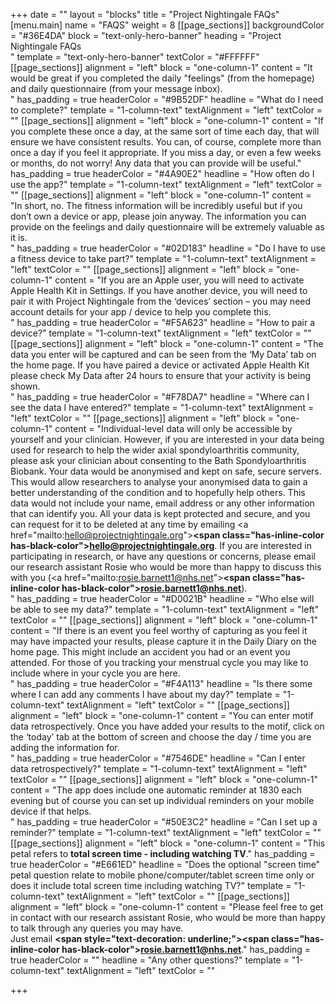 +++
date = ""
layout = "blocks"
title = "Project Nightingale FAQs"
[menu.main]
name = "FAQS"
weight = 8
[[page_sections]]
backgroundColor = "#36E4DA"
block = "text-only-hero-banner"
heading = "Project Nightingale FAQs<br>"
template = "text-only-hero-banner"
textColor = "#FFFFFF"
[[page_sections]]
alignment = "left"
block = "one-column-1"
content = "It would be great if you completed the daily \"feelings\" (from the homepage) and daily questionnaire (from your message inbox). <br>"
has_padding = true
headerColor = "#9B52DF"
headline = "What do I need to complete?"
template = "1-column-text"
textAlignment = "left"
textColor = ""
[[page_sections]]
alignment = "left"
block = "one-column-1"
content = "If you complete these once a day, at the same sort of time each day, that will ensure we have consistent results. You can, of course, complete more than once a day if you feel it appropriate. If you miss a day, or even a few weeks or months, do not worry! Any data that you can provide will be useful."
has_padding = true
headerColor = "#4A90E2"
headline = "How often do I use the app?"
template = "1-column-text"
textAlignment = "left"
textColor = ""
[[page_sections]]
alignment = "left"
block = "one-column-1"
content = "In short, no. The fitness information will be incredibly useful but if you don’t own a device or app, please join anyway. The information you can provide on the feelings and daily questionnaire will be extremely valuable as it is.<br>"
has_padding = true
headerColor = "#02D183"
headline = "Do I have to use a fitness device to take part?"
template = "1-column-text"
textAlignment = "left"
textColor = ""
[[page_sections]]
alignment = "left"
block = "one-column-1"
content = "If you are an Apple user, you will need to activate Apple Health Kit in Settings. If you have another device, you will need to pair it with Project Nightingale from the ‘devices’ section – you may need account details for your app / device to help you complete this.<br>"
has_padding = true
headerColor = "#F5A623"
headline = "How to pair a device?"
template = "1-column-text"
textAlignment = "left"
textColor = ""
[[page_sections]]
alignment = "left"
block = "one-column-1"
content = "The data you enter will be captured and can be seen from the ‘My Data’ tab on the home page. If you have paired a device or activated Apple Health Kit please check My Data after 24 hours to ensure that your activity is being shown.<br>"
has_padding = true
headerColor = "#F78DA7"
headline = "Where can I see the data I have entered?"
template = "1-column-text"
textAlignment = "left"
textColor = ""
[[page_sections]]
alignment = "left"
block = "one-column-1"
content = "Individual-level data will only be accessible by yourself and your clinician. However, if you are interested in your data being used for research to help the wider axial spondyloarthritis community, please ask your clinician about consenting to the Bath Spondyloarthritis Biobank. Your data would be anonymised and kept on safe, secure servers. This would allow researchers to analyse your anonymised data to gain a better understanding of the condition and to hopefully help others. This data would not include your name, email address or any other information that can identify you. All your data is kept protected and secure, and you can request for it to be deleted at any time by emailing <a href=\"mailto:hello@projectnightingale.org\"><strong><span class=\"has-inline-color has-black-color\">hello@projectnightingale.org</span></strong></a>. If you are interested in participating in research, or have any questions or concerns, please email our research assistant Rosie who would be more than happy to discuss this with you (<a href=\"mailto:rosie.barnett1@nhs.net\"><strong><span class=\"has-inline-color has-black-color\">rosie.barnett1@nhs.net</span></strong></a>).<br>"
has_padding = true
headerColor = "#D0021B"
headline = "Who else will be able to see my data?"
template = "1-column-text"
textAlignment = "left"
textColor = ""
[[page_sections]]
alignment = "left"
block = "one-column-1"
content = "If there is an event you feel worthy of capturing as you feel it may have impacted your results, please capture it in the Daily Diary on the home page. This might include an accident you had or an event you attended. For those of you tracking your menstrual cycle you may like to include where in your cycle you are here.<br>"
has_padding = true
headerColor = "#F4A113"
headline = "Is there some where I can add any comments I have about my day?"
template = "1-column-text"
textAlignment = "left"
textColor = ""
[[page_sections]]
alignment = "left"
block = "one-column-1"
content = "You can enter motif data retrospectively. Once you have added your results to the motif, click on the ‘today’ tab at the bottom of screen and choose the day / time you are adding the information for.<br>"
has_padding = true
headerColor = "#7546DE"
headline = "Can I enter data retrospectively?"
template = "1-column-text"
textAlignment = "left"
textColor = ""
[[page_sections]]
alignment = "left"
block = "one-column-1"
content = "The app does include one automatic reminder at 1830 each evening but of course you can set up individual reminders on your mobile device if that helps.<br>"
has_padding = true
headerColor = "#50E3C2"
headline = "Can I set up a reminder?"
template = "1-column-text"
textAlignment = "left"
textColor = ""
[[page_sections]]
alignment = "left"
block = "one-column-1"
content = "This petal refers to <strong>total screen time - including watching TV</strong>."
has_padding = true
headerColor = "#E661ED"
headline = "Does the optional \"screen time\" petal question relate to mobile phone/computer/tablet screen time only or does it include total screen time including watching TV?"
template = "1-column-text"
textAlignment = "left"
textColor = ""
[[page_sections]]
alignment = "left"
block = "one-column-1"
content = "Please feel free to get in contact with our research assistant Rosie, who would be more than happy to talk through any queries you may have. <br>Just email <strong><span style=\"text-decoration: underline;\"><span class=\"has-inline-color has-black-color\">rosie.barnett1@nhs.net</span></span></strong>."
has_padding = true
headerColor = ""
headline = "Any other questions?"
template = "1-column-text"
textAlignment = "left"
textColor = ""

+++
